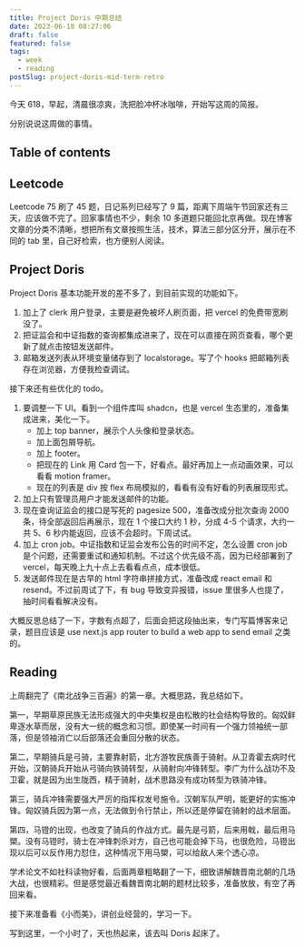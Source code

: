```yaml
---
title: Project Doris 中期总结
date: 2023-06-18 08:27:06
draft: false
featured: false
tags:
  - week
  - reading
postSlug: project-doris-mid-term-retro
---
```


今天 618，早起，清晨很凉爽，洗把脸冲杯冰咖啡，开始写这周的简报。

分别说说这周做的事情。

## Table of contents

## Leetcode

Leetcode 75 刷了 45 题，日记系列已经写了 9 篇，距离下周端午节回家还有三天，应该做不完了。回家事情也不少，剩余 10 多道题只能回北京再做。现在博客文章的分类不清晰，想把所有文章按照生活，技术，算法三部分区分开，展示在不同的 tab 里，自己好检索，也方便别人阅读。

## Project Doris

Project Doris 基本功能开发的差不多了，到目前实现的功能如下。

1. 加上了 clerk 用户登录，主要是避免被坏人刷页面，把 vercel 的免费带宽刷没了。
2. 把证监会和中证指数的查询都集成进来了，现在可以直接在网页查看，哪个更新了就点击按钮发送邮件。
3. 邮箱发送列表从环境变量储存到了 localstorage。写了个 hooks 把邮箱列表存在浏览器，方便我检查调试。

接下来还有些优化的 todo。

1. 要调整一下 UI。看到一个组件库叫 shadcn，也是 vercel 生态里的，准备集成进来，美化一下。
   - 加上 top banner，展示个人头像和登录状态。
   - 加上面包屑导航。
   - 加上 footer。
   - 把现在的 Link 用 Card 包一下，好看点。最好再加上一点动画效果，可以看看 motion framer。
   - 现在的列表是 div 按 flex 布局模拟的，看看有没有好看的列表展现形式。
2. 加上只有管理员用户才能发送邮件的功能。
3. 现在查询证监会的接口是写死的 pagesize 500，准备改成分批次查询 2000 条，待全部返回后再展示，现在 1 个接口大约 1 秒，分成 4-5 个请求，大约一共 5、6 秒内能返回，应该不会超时。下周试试。
4. 加上 cron job。中证指数和证监会发布公告的时间不定，怎么设置 cron job 是个问题，还需要重试和通知机制。不过这个优先级不高，因为已经部署到了 vercel，每天晚上九十点上去看看点点，成本很低。
5. 发送邮件现在是古早的 html 字符串拼接方式，准备改成 react email 和 resend。不过前周试了下，有 bug 导致变异报错，issue 里很多人也提了，抽时间看看解决没有。

大概反思总结了一下，字数有点超了，后面会把这段抽出来，专门写篇博客来记录，题目应该是 use next.js app router to build a web app to send email 之类的。

## Reading

上周翻完了《南北战争三百遍》的第一章。大概思路，我总结如下。

第一，早期草原民族无法形成强大的中央集权是由松散的社会结构导致的。匈奴鲜卑逐水草而居，没有大一统的概念和习惯。即使某一时间有一个强力领袖统一部落，但是领袖消亡以后部落还会重回分散的状态。

第二，早期骑兵是弓骑，主要靠射箭，北方游牧民族善于骑射。从卫青霍去病时代开始，汉朝骑兵开始从弓骑向铁骑转型，从骑射向冲锋转型。李广为什么战功不及卫霍，就是因为出生陇西，精于骑射，战术思路没有成功转型为铁骑冲锋。

第三，骑兵冲锋需要强大严厉的指挥权发号施令。汉朝军队严明，能更好的实施冲锋。匈奴骑兵因为第一点，无法做到令行禁止，所以还是停留在骑射的战术层面。

第四，马镫的出现，也改变了骑兵的作战方式。最先是弓箭，后来用戟，最后用马槊。没有马镫时，骑士在冲锋刺杀对方，自己也可能会掉下马，也很危险，马镫出现以后可以反作用力怼住，这种情况下用马槊，可以给敌人来个透心凉。

学术论文不如社科读物好看，后面两章粗略翻了一下，细致讲解魏晋南北朝的几场大战，也很精彩。但是感觉最近看魏晋南北朝的题材比较多，准备放放，有空了再回来看。

接下来准备看《小而美》，讲创业经营的，学习一下。

写到这里，一个小时了，天也热起来，该去叫 Doris 起床了。
